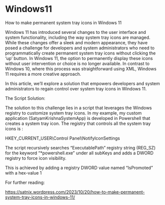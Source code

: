 # Windows11

How to make permanent system tray icons in Windows 11


Windows 11 has introduced several changes to the user interface and system functionality, including the way system tray icons are managed. While these changes offer a sleek and modern appearance, they have posed a challenge for developers and system administrators who need to programmatically create permanent system tray icons without clicking the ‘up’ button. In Windows 11, the option to permanently display these icons without user intervention or choice is no longer available. In contrast to Windows 10, where this process was straightforward using XML, Windows 11 requires a more creative approach.

In this article, we’ll explore a solution that empowers developers and system administrators to regain control over system tray icons in Windows 11.

The Script Solution:

The solution to this challenge lies in a script that leverages the Windows registry to customize system tray icons. In my example, my custom application (SatyamKrishnaSystemApp) is developed in Powershell that creates a system tray icon. The registry that controls all the system tray icons is :

HKEY_CURRENT_USER\Control Panel\NotifyIconSettings

The script recursively searches “ExecutablePath” registry string (REG_SZ) for the keyword “*powershell.exe” under all subKeys and adds a DWORD registry to force icon visibility.

This is achieved by adding a registry DWORD value named “IsPromoted” with a hex-value 1

For further reading:

https://satnix.wordpress.com/2023/10/20/how-to-make-permanent-system-tray-icons-in-windows-11/
